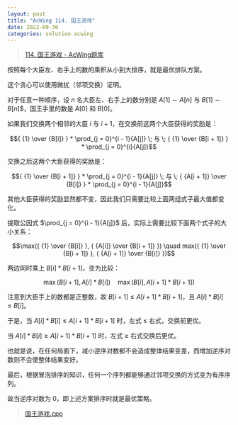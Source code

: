```yaml
---
layout: post
title: "AcWing 114. 国王游戏"
date: 2022-09-30
categories: solution acwing
---
```


> <a href="https://www.acwing.com/problem/content/116/" target="_blank">114. 国王游戏 - AcWing题库</a>

按照每个大臣左、右手上的数的乘积从小到大排序，就是最优排队方案。

这个贪心可以使用微扰（邻项交换）证明。

对于任意一种顺序，设 $n$ 名大臣左、右手上的数分别是 $A[1] \sim A[n]$ 与 $B[1] \sim B[n]$$，国王手里的数是 $A[0]$ 和 $B[0]$。

如果我们交换两个相邻的大臣 $i$ 与 $i + 1$，在交换前这两个大臣获得的奖励是：

$${ {1} \over {B[i]} } * \prod_{j = 0}^{i - 1}{A[j]} \; 与 \; { {1} \over {B[i + 1]} } * \prod_{j = 0}^{i}{A[j]}$$

交换之后这两个大臣获得的奖励是：

$${ {1} \over {B[i + 1]} } * \prod_{j = 0}^{i - 1}{A[j]} \; 与 \; { {A[i + 1]} \over {B[i]} } * \prod_{j = 0}^{i - 1}{A[j]}$$

其他大臣获得的奖励显然都不变，因此我们只需要比较上面两组式子最大值都变化。

提取公因式 $\prod_{j = 0}^{i - 1}{A[j]}$ 后，实际上需要比较下面两个式子的大小关系：

$$\max({ {1} \over {B[i]} }, { {A[i]} \over {B[i + 1]} }) \quad max({ {1} \over {B[i + 1]} }, { {A[i + 1]} \over {B[i]} })$$

两边同时乘上 $B[i] * B[i + 1]$，变为比较：

$$\max(B[i + 1], A[i] * B[i]) \quad \max(B[i], A[i + 1] * B[i + 1])$$

注意到大臣手上的数都是正整数，故 $B[i + 1] \leq A[i + 1] * B[i + 1]$，且 $A[i] * B[i] \leq B[i]$。

于是，当 $A[i] * B[i] \leq A[i + 1] * B[i + 1]$ 时，左式 $\leq$ 右式，交换前更优。

当 $A[i] * B[i] \geq A[i + 1] * B[i + 1]$ 时，左式 $\geq$ 右式交换后更优。

也就是说，在任何局面下，减小逆序对数都不会造成整体结果变差，而增加逆序对数则不会使整体结果变好。

最后，根据冒泡排序的知识，任何一个序列都能够通过邻项交换的方式变为有序序列。

故当逆序对数为 $0$，即上述方案排序时就是最优策略。

> <a href="https://gitee.com/lyccrius/oi/blob/master/AcWing/114/国王游戏.cpp" target="_blank">国王游戏.cpp</a>